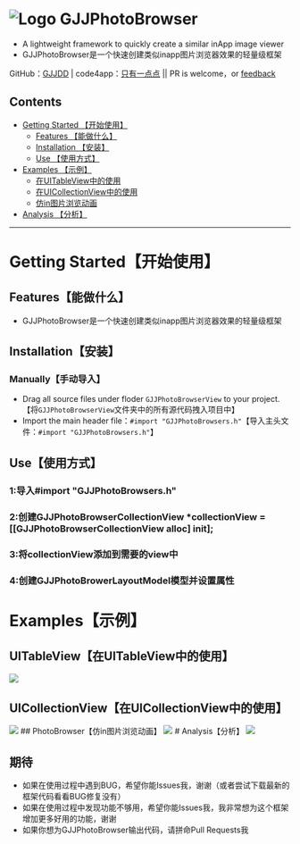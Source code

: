 
![Logo](http://7s1sju.com1.z0.glb.clouddn.com/GJJ.png)
GJJPhotoBrowser
===
- A lightweight framework to quickly create a similar inApp image viewer
- GJJPhotoBrowser是一个快速创建类似inapp图片浏览器效果的轻量级框架


GitHub：[GJJDD](https://github.com/GJJDD) | code4app：[只有一点点](http://code4app.com/thread-8703-1-1.html) || PR is welcome，or [feedback](mailto:434779154@qq.com)

## Contents
* [Getting Started 【开始使用】](#Getting_Started)
	* [Features 【能做什么】](#Features)
	* [Installation 【安装】](#Installation)
	* [Use 【使用方式】](#Use)
* [Examples 【示例】](#Examples)
	* [在UITableView中的使用](#UITableView)
	* [在UICollectionView中的使用](#UICollectionView)
	* [仿in图片浏览动画](#PhotoBrowser)
* [Analysis 【分析】](#Analysis)


---

# <a id="Getting_Started"></a> Getting Started【开始使用】

## <a id="Features"></a> Features【能做什么】
- GJJPhotoBrowser是一个快速创建类似inapp图片浏览器效果的轻量级框架

## <a id="Installation"></a> Installation【安装】

### Manually【手动导入】
- Drag all source files under floder `GJJPhotoBrowserView` to your project.【将`GJJPhotoBrowserView`文件夹中的所有源代码拽入项目中】
- Import the main header file：`#import "GJJPhotoBrowsers.h"`【导入主头文件：`#import "GJJPhotoBrowsers.h"`】

## <a id="Use"></a> Use【使用方式】

### 1:导入#import "GJJPhotoBrowsers.h"

### 2:创建GJJPhotoBrowserCollectionView *collectionView = [[GJJPhotoBrowserCollectionView alloc] init];

### 3:将collectionView添加到需要的view中

### 4:创建GJJPhotoBrowerLayoutModel模型并设置属性

# <a id="Examples"></a> Examples【示例】
## <a id="UITableView"></a> UITableView【在UITableView中的使用】
<img src="http://7s1sju.com1.z0.glb.clouddn.com/tableView.gif" />

## <a id="UICollectionView"></a> UICollectionView【在UICollectionView中的使用】
<img src="http://7s1sju.com1.z0.glb.clouddn.com/collection.gif" />
## <a id="PhotoBrowser"></a> PhotoBrowser【仿in图片浏览动画】
<img src="http://7s1sju.com1.z0.glb.clouddn.com/%E5%9B%BE%E7%89%87%E5%8A%A8%E7%94%BB.gif" />
# <a id="Analysis"></a> Analysis【分析】
<img src="http://7s1sju.com1.z0.glb.clouddn.com/Snip20160612_4.png"/>

## 期待
* 如果在使用过程中遇到BUG，希望你能Issues我，谢谢（或者尝试下载最新的框架代码看看BUG修复没有）
* 如果在使用过程中发现功能不够用，希望你能Issues我，我非常想为这个框架增加更多好用的功能，谢谢
* 如果你想为GJJPhotoBrowser输出代码，请拼命Pull Requests我

